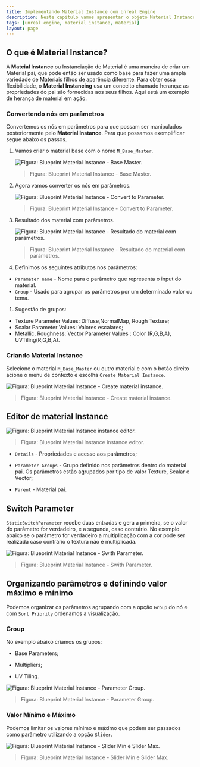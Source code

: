 ```yaml
---
title: Implementando Material Instance com Unreal Engine
description: Neste capitulo vamos apresentar o objeto Material Instance que flexibiliza a implementação de materiais no Unreal Engine.
tags: [unreal engine, material instance, material]
layout: page
---
```


## O que é Material Instance?

A **Mateial Instance** ou Instanciação de Material é uma maneira de criar um Material pai, que pode então ser usado como base para fazer uma ampla variedade de Materiais filhos de aparência diferente. Para obter essa flexibilidade, o **Material Instancing** usa um conceito chamado herança: as propriedades do pai são fornecidas aos seus filhos. Aqui está um exemplo de herança de material em ação.

### Convertendo nós em parâmetros

Convertemos os nós em parâmetros para que possam ser manipulados posteriormente pelo **Material Instance**. Para que possamos exemplificar segue abaixo os passos.

1. Vamos criar o material base com o nome `M_Base_Master`.

    ![Figura: Blueprint Material Instance - Base Master.](../imagens/materiais/unreal_engine_base_master.webp "Figura: Blueprint Material Instance - Base Master.")

    > Figura: Blueprint Material Instance - Base Master.

1. Agora vamos converter os nós em parâmetros.

    ![Figura: Blueprint Material Instance - Convert to Parameter.](../imagens/materiais/unreal_engine_material_convert_parameter.webp "Figura: Blueprint Material Instance - Convert to Parameter.")

    > Figura: Blueprint Material Instance - Convert to Parameter.

1. Resultado dos material com parâmetros.

    ![Figura: Blueprint Material Instance -  Resultado do material com parâmetros.](../imagens/materiais/unreal_engine_base_master_with_parameter.webp "Figura: Blueprint Material Instance -  Resultado do material com parâmetros.")

    > Figura: Blueprint Material Instance -  Resultado do material com parâmetros.

1. Definimos os seguintes atributos nos parâmetros:

- `Parameter name` - Nome para o parâmetro que representa o input do material.
- `Group` - Usado para agrupar os parâmetros por um determinado valor ou tema.

1. Sugestão de grupos:

- Texture Parameter Values: Diffuse,NormalMap, Rough Texture;
- Scalar Parameter Values:  Valores escalares;
- Metallic, Roughness: Vector Parameter Values : Color (R,G,B,A), UVTiling(R,G,B,A).

### Criando Material Instance

Selecione o material `M_Base_Master` ou outro material e com o botão direito acione o menu de contexto e escolha `Create Material Instance`.

![Figura: Blueprint Material Instance - Create material instance.](../imagens/materiais/unreal_engine_material_create_material_instance.webp "Figura: Blueprint Material Instance - Create material instance.")

> Figura: Blueprint Material Instance - Create material instance.

## Editor de material Instance

![Figura: Blueprint Material Instance instance editor.](../imagens/materiais/unreal_engine_material_instance_editor.webp "Figura: Blueprint Material Instance instance editor.")  

> Figura: Blueprint Material Instance instance editor.

- `Details` - Propriedades e acesso aos parâmetros;

- `Parameter Groups` - Grupo definido nos parâmetros dentro do material pai.
  Os parâmetros estão agrupados por tipo de valor Texture, Scalar e Vector;

- `Parent` - Material pai.

## Switch Parameter

`StaticSwitchParameter` recebe duas entradas e gera a primeira, se o valor do parâmetro for verdadeiro, e a segunda, caso contrário. No exemplo abaixo se o parâmetro for verdadeiro a multiplicação com a cor pode ser realizada caso contrário o textura não é multiplicada.

![Figura: Blueprint Material Instance - Swith Parameter.](../imagens/materiais/unreal_engine_material_switch_parameter.webp "Figura: Blueprint Material Instance - Swith Parameter.")

> Figura: Blueprint Material Instance - Swith Parameter.

## Organizando parâmetros e definindo valor máximo e mínimo

Podemos organizar os parâmetros agrupando com a opção `Group` do nó e com `Sort Priority` ordenamos a visualização.

### Group

No exemplo abaixo criamos os grupos:

- Base Parameters;

- Multipliers;

- UV Tiling.

![Figura: Blueprint Material Instance - Parameter Group.](../imagens/materiais/unreal_engine_material_parameter_group.webp "Figura: Blueprint Material Instance - Parameter Group.")

> Figura: Blueprint Material Instance - Parameter Group.

### Valor Mínimo e Máximo

Podemos limitar os valores mínimo e máximo que podem ser passados como parâmetro utilizando a opção `Slider`.

![Figura: Blueprint Material Instance - Slider Min e Slider Max.](../imagens/materiais/unreal_engine_material_slider_min_max.webp "Figura: Blueprint Material Instance - Slider Min e Slider Max.")

> Figura: Blueprint Material Instance - Slider Min e Slider Max.
